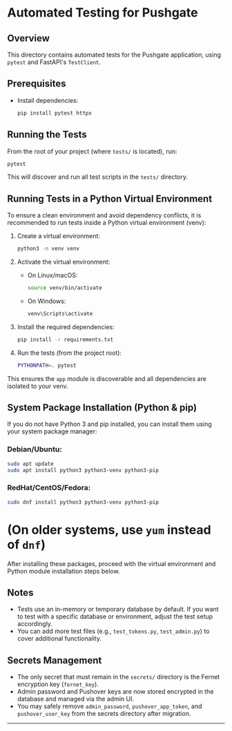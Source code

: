 # Automated Testing for Pushgate

## Overview
This directory contains automated tests for the Pushgate application, using `pytest` and FastAPI's `TestClient`.

## Prerequisites
- Install dependencies:
  ```bash
  pip install pytest httpx
  ```

## Running the Tests
From the root of your project (where `tests/` is located), run:

```bash
pytest
```

This will discover and run all test scripts in the `tests/` directory.

## Running Tests in a Python Virtual Environment

To ensure a clean environment and avoid dependency conflicts, it is recommended to run tests inside a Python virtual environment (venv):

1. Create a virtual environment:

   ```bash
   python3 -m venv venv
   ```

2. Activate the virtual environment:
   - On Linux/macOS:
     ```bash
     source venv/bin/activate
     ```
   - On Windows:
     ```cmd
     venv\Scripts\activate
     ```

3. Install the required dependencies:

   ```bash
   pip install -r requirements.txt
   ```

4. Run the tests (from the project root):

   ```bash
   PYTHONPATH=. pytest
   ```

This ensures the `app` module is discoverable and all dependencies are isolated to your venv.

## System Package Installation (Python & pip)

If you do not have Python 3 and pip installed, you can install them using your system package manager:

### Debian/Ubuntu:
```bash
sudo apt update
sudo apt install python3 python3-venv python3-pip
```

### RedHat/CentOS/Fedora:
```bash
sudo dnf install python3 python3-venv python3-pip
```
# (On older systems, use `yum` instead of `dnf`)

After installing these packages, proceed with the virtual environment and Python module installation steps below.

## Notes
- Tests use an in-memory or temporary database by default. If you want to test with a specific database or environment, adjust the test setup accordingly.
- You can add more test files (e.g., `test_tokens.py`, `test_admin.py`) to cover additional functionality.

## Secrets Management
- The only secret that must remain in the `secrets/` directory is the Fernet encryption key (`fernet_key`).
- Admin password and Pushover keys are now stored encrypted in the database and managed via the admin UI.
- You may safely remove `admin_password`, `pushover_app_token`, and `pushover_user_key` from the secrets directory after migration.

---
